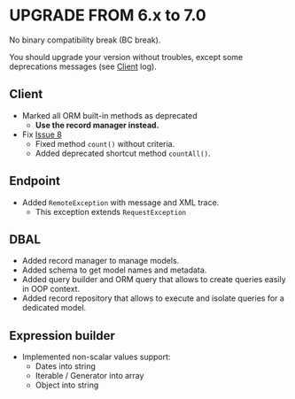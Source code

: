 UPGRADE FROM 6.x to 7.0
=======================

No binary compatibility break (BC break).

You should upgrade your version without troubles, 
except some deprecations messages (see [Client](#client) log).

Client
------

- Marked all ORM built-in methods as deprecated
  - **Use the record manager instead.**
- Fix [Issue 8](https://github.com/Ang3/php-odoo-api-client/issues/8)
  - Fixed method ```count()``` without criteria.
  - Added deprecated shortcut method ```countAll()```.

Endpoint
--------

- Added ```RemoteException``` with message and XML trace.
  - This exception extends ```RequestException```

DBAL
----

- Added record manager to manage models.
- Added schema to get model names and metadata.
- Added query builder and ORM query that allows to create queries easily in OOP context.
- Added record repository that allows to execute and isolate queries for a dedicated model.

Expression builder
------------------

- Implemented non-scalar values support:
    - Dates into string
    - Iterable / Generator into array
    - Object into string
